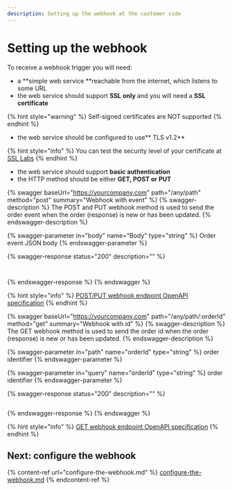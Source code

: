 ```yaml
---
description: Setting up the webhook at the customer side
---
```


# Setting up the webhook

To receive a webhook trigger you will need:

* a **simple web service **reachable from the internet, which listens to some URL
* the web service should support **SSL** **only** and you will need a **SSL certificate**

{% hint style="warning" %}
Self-signed certificates are NOT supported
{% endhint %}

* the web service should be configured to use** TLS v1.2**

{% hint style="info" %}
You can test the security level of your certificate at [SSL Labs](https://www.ssllabs.com/ssltest/)
{% endhint %}

* the web service should support **basic authentication**
* the HTTP method should be either **GET, POST **or** PUT**

{% swagger baseUrl="https://yourcompany.com" path="/any/path" method="post" summary="Webhook with event" %}
{% swagger-description %}
The POST and PUT webhook method is used to send the order event when the order (response) is new or has been updated.
{% endswagger-description %}

{% swagger-parameter in="body" name="Body" type="string" %}
Order event JSON body
{% endswagger-parameter %}

{% swagger-response status="200" description="" %}
```


```
{% endswagger-response %}
{% endswagger %}

{% hint style="info" %}
[POST/PUT webhook endpoint OpenAPI specification](https://swagger-ui.accp.tradecloud1.com/?url=https://api.accp.tradecloud1.com/v2/order-webhook-client/specs.yaml#/order-webhook%20endpoints/webhookPost)
{% endhint %}

{% swagger baseUrl="https://yourcompany.com" path="/any/path/:orderId" method="get" summary="Webhook with id" %}
{% swagger-description %}
The GET webhook method is used to send the order id when the order (response) is new or has been updated.
{% endswagger-description %}

{% swagger-parameter in="path" name="orderId" type="string" %}
order identifier
{% endswagger-parameter %}

{% swagger-parameter in="query" name="orderId" type="string" %}
order identifier
{% endswagger-parameter %}

{% swagger-response status="200" description="" %}
```
```
{% endswagger-response %}
{% endswagger %}

{% hint style="info" %}
[GET webhook endpoint OpenAPI specification](https://swagger-ui.accp.tradecloud1.com/?url=https://api.accp.tradecloud1.com/v2/order-webhook-client/specs.yaml#/order-webhook%20endpoints/webhookGet)
{% endhint %}

## Next: configure the webhook

{% content-ref url="configure-the-webhook.md" %}
[configure-the-webhook.md](configure-the-webhook.md)
{% endcontent-ref %}

